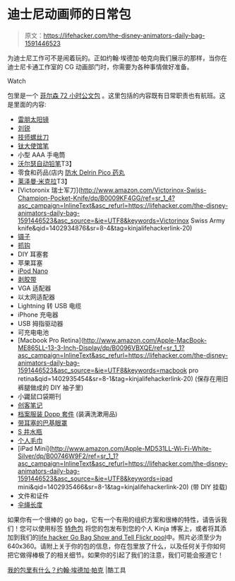 # 迪士尼动画师的日常包

> 原文：<https://lifehacker.com/the-disney-animators-daily-bag-1591446523>

为迪士尼工作可不是闹着玩的。正如约翰·埃德加·帕克向我们展示的那样，当你在迪士尼卡通工作室的 CG 动画部门时，你需要为各种事情做好准备。

Watch

包里是一个 [菲尔森 72 小时公文包](http://www.amazon.com/exec/obidos/ASIN/B00IGUJAYS/?asc_campaign=InlineText&asc_refurl=https://lifehacker.com/the-disney-animators-daily-bag-1591446523&asc_source=&tag=kinjalifehackerlink-20) 。这里包括的内容既有日常职责也有航班。这是里面的内容:

*   [雷朋太阳镜](http://www.ray-ban.com/usa/sunglasses/RB3025%20unisex%202-aviator%20classic-gold/805289602057)
*   [刘锐](http://www.amazon.com/Sharpie-Permanent-Markers-Point-30162PP/dp/B000QYLCWK/ref=sr_1_3?asc_campaign=InlineText&asc_refurl=https://lifehacker.com/the-disney-animators-daily-bag-1591446523&asc_source=&ie=UTF8&keywords=sharpie&qid=1402934675&sr=8-3&tag=kinjalifehackerlink-20)
*   [技师螺丝刀](http://www.countycomm.com/1x4driver.html)
*   [钛大使馆笔](http://www.countycomm.com/tipen.html)
*   小型 AAA 手电筒
*   [沃尔瑟自动铅笔](http://www.handeyesupply.com/collections/pens-pencils/products/worther-aluminum-mechanical-pencil)T3】
*   零食和药品(店内 [防水 Delrin Pico 药丸](http://www.countycomm.com/delrinpicopull.html)
*   [莱泽曼·米克拉](http://www.amazon.com/exec/obidos/ASIN/B000JCN0FG/?asc_campaign=InlineText&asc_refurl=https://lifehacker.com/the-disney-animators-daily-bag-1591446523&asc_source=&tag=kinjalifehackerlink-20)T3】
*   [Victoronix 瑞士军刀](http://www.amazon.com/Victorinox-Swiss-Champion-Pocket-Knife/dp/B0009KF4GG/ref=sr_1_4?asc_campaign=InlineText&asc_refurl=https://lifehacker.com/the-disney-animators-daily-bag-1591446523&asc_source=&ie=UTF8&keywords=Victorinox Swiss Army knife&qid=1402934876&sr=8-4&tag=kinjalifehackerlink-20)
*   [镊子](http://www.countycomm.com/tweezer.html)
*   [抓钩](http://www.countycomm.com/microhook.html)
*   DIY 耳塞套
*   苹果耳塞
*   [iPod Nano](http://www.amazon.com/exec/obidos/ASIN/B0097BEE9Q?asc_campaign=InlineText&asc_refurl=https://lifehacker.com/the-disney-animators-daily-bag-1591446523&asc_source=&tag=kinjalifehackerlink-20)
*   [剥胶带](http://www.amazon.com/exec/obidos/ASIN/B003YPPZ9Y?asc_campaign=InlineText&asc_refurl=https://lifehacker.com/the-disney-animators-daily-bag-1591446523&asc_source=&tag=kinjalifehackerlink-20)
*   VGA 适配器
*   以太网适配器
*   Lightning 转 USB 电缆
*   iPhone 充电器
*   USB 拇指驱动器
*   可充电电池
*   [Macbook Pro Retina](http://www.amazon.com/Apple-MacBook-ME865LL-13-3-Inch-Display/dp/B0096VBXQE/ref=sr_1_1?asc_campaign=InlineText&asc_refurl=https://lifehacker.com/the-disney-animators-daily-bag-1591446523&asc_source=&ie=UTF8&keywords=macbook pro retina&qid=1402935454&sr=8-1&tag=kinjalifehackerlink-20) (保存在用旧裤腿做成的 DIY 袖子里)
*   小鼹鼠口袋期刊
*   [创客笔记](http://www.makershed.com/Maker_s_Notebook_p/9780596519414.htm?gclid=CM-G3ouH2r4CFQpefgodvqYAKA)
*   [档案服装 Dopp 套件](http://store.archivalclothing.com/products/dopp-kit-olive-waxed) (装满洗漱用品)
*   [带耳塞的巴基眼罩](http://www.bucky.com/eye-shades-with-earplugs.html)
*   [S 井水瓶](http://www.swellbottle.com/shop/water-bottles/shimmer/)
*   [个人毛巾](http://www.rei.com/product/830599/packtowl-personal-towel)
*   [iPad Mini](http://www.amazon.com/Apple-MD531LL-Wi-Fi-White-Silver/dp/B00746W9F2/ref=sr_1_1?asc_campaign=InlineText&asc_refurl=https://lifehacker.com/the-disney-animators-daily-bag-1591446523&asc_source=&ie=UTF8&keywords=ipad mini&qid=1402935466&sr=8-1&tag=kinjalifehackerlink-20) (带 DIY 挂载)
*   文件和证件
*   [伞绳长度](http://www.countycomm.com/550cord.html)

如果你有一个很棒的 go bag，它有一个有用的组织方案和很棒的特性，请告诉我们！您可以使用标签 [特色包](http://kinja.com/tag/featured-bag) 将您的包发布到您的个人 Kinja 博客上，或者将其添加到我们的[life hacker Go Bag Show and Tell Flickr pool](http://www.flickr.com/groups/2301352@N21)中。照片必须至少为 640x360。请附上关于你的包的信息，你在包里放了什么，以及任何关于你如何把它做得棒极了的相关细节。如果你的引起了我们的注意，我们可能会报道它！

[我的包里有什么？约翰·埃德加·帕克](http://kk.org/cooltools/archives/16589?utm_source=feedburner&utm_medium=feed&utm_campaign=Feed%3A+CoolTools+%28Cool+Tools%29) |酷工具